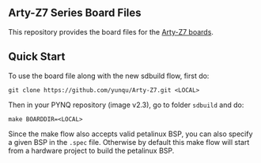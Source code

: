 ## Arty-Z7 Series Board Files

This repository provides the board files for the 
[Arty-Z7 boards](https://store.digilentinc.com/arty-z7-apsoc-zynq-7000-development-board-for-makers-and-hobbyists/).

## Quick Start

To use the board file along with the new sdbuild flow, first do:

```shell
git clone https://github.com/yunqu/Arty-Z7.git <LOCAL>
```

Then in your PYNQ repository (image v2.3), go to folder `sdbuild` and do:

```shell
make BOARDDIR=<LOCAL>
```

Since the make flow also accepts valid petalinux BSP, you can also
specify a given BSP in the `.spec` file. Otherwise by default this 
make flow will start from a hardware project to build the petalinux BSP.


